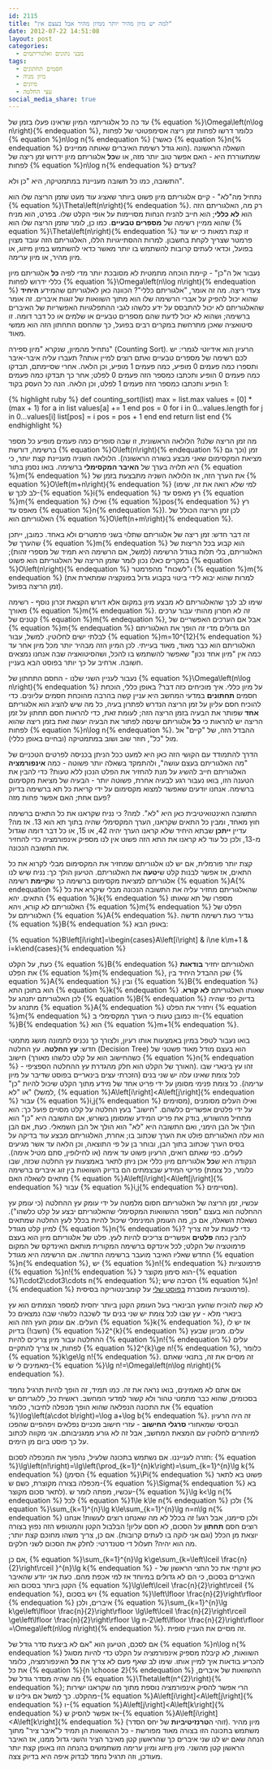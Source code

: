 ```yaml
---
id: 2115
title: "למה יש מיון מהיר יותר ממיון מהיר אבל בעצם אין"
date: 2012-07-22 14:51:08
layout: post
categories: 
  - מבני נתונים ואלגוריתמים
tags: 
  - חסמים תחתונים
  - מיון מניה
  - מיונים
  - עצי החלטה
social_media_share: true
---
```

עד כה כל אלגוריתמי המיון שראינו פעלו בזמן של {% equation %}\Omega\left(n\log n\right){% endequation %}, כלומר דרשו לפחות זמן ריצה אסימפטוטי של לפחות {% equation %}n\log n{% endequation %} (כאשר {% equation %}n{% endequation %} הוא גודל רשימת האיברים שאותה ממיינים). השאלה הראשונה שמתעוררת היא - האם אפשר טוב יותר מזה, או ש<strong>כל</strong> אלגוריתם מיון ידרוש זמן ריצה של לפחות {% equation %}n\log n{% endequation %} צעדים?

התשובה, כמו כל תשובה מעניינת במתמטיקה, היא "כן ולא".

נתחיל מה"לא" - קיים אלגוריתם מיון פשוט ביותר שאציג עוד מעט שזמן הריצה שלו הוא {% equation %}\Theta\left(n\right){% endequation %}. רק מה, האלגוריתם הזה הוא <strong>לא כללי</strong>; הוא חייב להניח הנחות מסויימות על אופי הקלט שלו. בפרט, הוא מניח שהוא ממיין רשימה של <strong>מספרים טבעיים</strong>. כמו כן, לומר שזמן הריצה שלו הוא {% equation %}\Theta\left(n\right){% endequation %} זו קצת רמאות כי יש עוד פרמטר שצריך לקחת בחשבון. למרות ההסתייגויות הללו, האלגוריתם הזה עובד מצוין בפועל, וכדאי לעתים קרובות להשתמש בו יותר מאשר כדאי להשתמש במיון מיזוג, או מיון מהיר, או מיון ערימה.

נעבור אל ה"כן" - קיימת הוכחה מתמטית לא מסובכת יותר מדי לפיה <strong>כל</strong> אלגוריתם מיון כללי ידרוש לפחות {% equation %}\Omega\left(n\log n\right){% endequation %} צעדי ריצה. מה זה אומר, "אלגוריתם כללי"? הכוונה כאן לאלגוריתם שהמידע <strong>היחיד</strong> שהוא יכול להפיק על אברי הרשימה שלו הוא מתוך השוואות של זוגות איברים. זה אומר שהאלגוריתם לא יכול להתבסס על ידע כלשהו לגבי ההתפלגויות האפשריות של האיברים ברשימה; ושהוא לא יכול לדעת שהם מספרים טבעיים או שלמים או כל דבר דומה. זו סיטואציה שאכן מתרחשת במקרים רבים בפועל, כך שהחסם התחתון הזה הוא ממשי מאוד.

נתחיל מהמיון, שנקרא "מיון ספירה" (Counting Sort). הרעיון הוא אידיוטי לגמרי: יש לכם רשימה של מספרים טבעיים ואתם רוצים למיין אותה? תעברו עליה איבר-איבר ותספרו כמה פעמים 0 מופיע, כמה פעמים 1 מופיע, וכן הלאה. אחרי שסיימתם, תבדקו כמה פעמים 0 הופיע ותכתבו כמספר הזה פעמים 0 לפלט; אחר כך תבדקו כמה פעמים 1 הופיע ותכתבו כמספר הזה פעמים 1 לפלט, וכן הלאה. הנה כל העסק בקוד:
<div class="code-block">
{% highlight ruby %}
def counting_sort(list)
  max = list.max
  values = [0] * (max + 1)
  for a in list
    values[a] += 1
  end
  pos = 0
  for i in 0...values.length
    for j in 0...values[i]
      list[pos] = i
      pos = pos + 1
    end
  end
  return list
end
{% endhighlight %}
</div>

מה זמן הריצה שלנו? הלולאה הראשונית, זו שבה סופרים כמה פעמים מופיע כל מספר ברשימה, דורשת {% equation %}O\left(n\right){% endequation %} זמן (וכך גם מציאת המקסימום שאני מבצע בשורה הראשונה). הלולאה השניה מעניינת קצת יותר, כי היא תלויה בערך של <strong>האיבר המקסימלי</strong> ברשימה. בואו נסמן בתור {% equation %}m{% endequation %} את הערך הזה, אז הלולאה השניה מתבצעת בזמן של {% equation %}O\left(m+n\right){% endequation %} (למי שלא רואה את זה, שימו לב לכך ש-{% equation %}i{% endequation %} רץ מאפס עד {% equation %}m{% endequation %} ואילו {% equation %}pos{% endequation %} רץ מאפס עד {% equation %}n{% endequation %}). לכן זמן הריצה הכולל של האלגוריתם הוא {% equation %}O\left(n+m\right){% endequation %}.

זה דבר חדש: זמן ריצה של אלגוריתם שתלוי בשני פרמטרים ולא באחד. כמובן, ייתכן שהערך של {% equation %}m{% endequation %} הוא קבוע בכל הריצות של האלגוריתם, בלי תלות בגודל הרשימה (למשל, אם הרשימה היא תמיד של מספרי זהות); במקרים כאלו נכון לומר שזמן הריצה של האלגוריתם הוא פשוט {% equation %}O\left(n\right){% endequation %} ו"לשכוח" מהפרמטר {% equation %}m{% endequation %} (למרות שהוא יבוא לידי ביטוי בקבוע גדול בפונקציה שמתארת את זמן הריצה בפועל).

שימו לב לכך שהאלגוריתם לא מבצע מיון במקום אלא דורש הקצאת זכרון נוסף - רשימה מאורך {% equation %}m{% endequation %}. זה לא חסרון מהותי עבור ערכים קטנים של {% equation %}m{% endequation %}, אבל אם הערכים האפשריים של {% equation %}m{% endequation %} הם גדולים מדי זה הופך את האלגוריתם לבלתי ישים לחלוטין. למשל, עבור {% equation %}m=10^{12}{% endequation %} האלגוריתם הוא כבר מאוד, מאוד בעייתי. לכן המיון הזה מבהיר יותר מכל מיון אחר עד כמה אין "מיון אחד נכון" שאפשר להשתמש בו להכל, ושהסיטואציה שבה אנחנו נמצאים חשובה. ארחיב על כך יותר בפוסט הבא בעניין.

נעבור לעניין השני שלנו - החסם התחתון של {% equation %}\Omega\left(n\log n\right){% endequation %} על מיון כללי. איך מוכיחים כזה דבר? באופן כללי, הוכחת חסמים <strong>תחתונים</strong> במדעי המחשב היא עניין קשה בהרבה מהוכחת חסמים עליונים. כדי להוכיח חסם עליון על זמן הריצה הנדרש לפתרון בעיה, כל מה שיש להציג הוא אלגוריתם <strong>אחד</strong> שפותר את הבעיה בזמן הריצה הזה; לעומת זאת, כדי להראות חסם תחתון על זמן הריצה יש להראות כי <strong>כל</strong> אלגוריתם שינסה לפתור את הבעיה יעשה זאת בזמן ריצה שהוא לפחות {% equation %}n\log n{% endequation %}. ההבדל הזה, של "קיים" אל מול "כל", חוזר שוב ושוב במתמטיקה (ובחיים באופן כללי).

הדרך להתמודד עם הקושי הזה כאן היא למעט ככל הניתן בכניסה לפרטים הטכניים של "מה האלגוריתם בעצם עושה", ולהתמקד בשאלה יותר פשוטה - כמה <strong>אינפורמציה</strong> האלגוריתם חייב להשיג על מנת להחזיר את הפלט הנכון ללא טעות? כדי להבין את הטענה הזו, בואו נעבור רגע לבעיה אחרת, פשוטה יותר - הבעיה של מציאת מקסימום ברשימה. אנחנו יודעים שאפשר למצוא מקסימום על ידי קריאת כל תא ברשימה בדיוק פעם אחת; האם אפשר פחות מזה?

התשובה האינטואיטיבית כאן היא "לא". למה? כי נניח שקראנו את כל התאים ברשימה חוץ מאחד, ומבין כל התאים שקראנו, הערך המקסימלי שהיה בתוך תא הוא 13. אז מה? עדיין <strong>ייתכן</strong> שבתא היחיד שלא קראנו הערך יהיה 42, או 15, או כל דבר דומה שגדול מ-13, ולכן כל עוד לא קראנו את התא הזה פשוט אין לנו מספיק אינפורמציה כדי להחזיר את התשובה הנכונה.

קצת יותר פורמלית, אם יש לנו אלגוריתם שמחזיר את המקסימום מבלי לקרוא את כל התאים, אז אפשר לבנות קלט ש<strong>יטעה</strong> את האלגוריתם. הטיעון הולך כך: נניח שיש לנו אלגוריתם למציאת מקסימום ברשימה כך ש<strong>קיימת</strong> רשימה {% equation %}A{% endequation %} שהאלגוריתם מחזיר עליה את התשובה הנכונה מבלי שיקרא את כל התאים. יהא {% equation %}k{% endequation %} מספרו של תא שאותו האלגוריתם לא קורא, ויהא {% equation %}m{% endequation %} הפלט של האלגוריתם על {% equation %}A{% endequation %}. נגדיר כעת רשימה חדשה {% equation %}B{% endequation %} באופן הבא:

{% equation %}B\left[i\right]=\begin{cases}A\left[i\right] & i\ne k\\m+1 & i=k\end{cases}{% endequation %}

כעת, על הקלט {% equation %}B{% endequation %} האלגוריתם יחזיר <strong>בודאות</strong> את הפלט {% equation %}m{% endequation %}, שכן ההבדל היחיד בין {% equation %}A{% endequation %} ובין {% equation %}B{% endequation %} הוא בתוכן התא {% equation %}k{% endequation %} שאותו האלגוריתם <strong>לא קורא</strong>. לכן האלגוריתם יתנהג על {% equation %}B{% endequation %} בדיוק כפי שהיה מתנהג על {% equation %}A{% endequation %} ויחזיר את הפלט {% equation %}m{% endequation %} וזו כמובן טעות כי הערך המקסימלי ב-{% equation %}B{% endequation %} הוא {% equation %}m+1{% endequation %}.

בואו נעבור לטפל במיון באמצעות אותו רעיון, ולצורך כך נכניס לתמונה מושג מתמטי חדש: <strong>עץ החלטה</strong>. עץ החלטה (Decision Tree) הוא בעצם מודל מאוד פשטני של חישוב (כשהחישוב הוא על קלט כלשהו מאורך {% equation %}n{% endequation %} - האורך של הקלט הוא חלק מהגדרת עץ ההחלטה הספציפי). זהו עץ בינארי שבו לכל צומת שאינו עלה יש שני בנים (הזכרתי עצים בינאריים בפוסט שדיבר על מיון ערימה). כל צומת פנימי מסומן על ידי פריט אחד של מידע מתוך הקלט שיכול להיות "כן" או "לא" (למשל, {% equation %}A\left[i\right]<A\left[j\right]{% endequation %} עבור {% equation %}i,j{% endequation %} מסוימים), ואילו העלים מסומנים על ידי פלטים אפשריים כלשהם. "חישוב" בעץ החלטה על קלט מסויים פועל כך: הוא מתחיל מהשורש, בודק את פריט המידע שמסומן בשורש, אם התשובה היא "כן" הוא הולך אל הבן הימני, ואם התשובה היא "לא" הוא הולך אל הבן השמאלי. כעת, אם הבן הוא עלה האלגוריתם פולט את הערך שכתוב בו; אחרת, האלגוריתם מבצע עוד בדיקה על בסיס הערך שכתוב בתוך הבן, ובוחר בן על פי התוצאה, וכן הלאה עד אשר מגיעים לעלים. כפי שאתם רואים, הרעיון פשוט עד אימה (או לחילופין, סתם מטיל אימה). הנקודה היא ש<strong>כל</strong> אלגוריתם מיון כללי אכן ניתן לתאר באמצעות עץ החלטה שכזה, שבו פריטי המידע שבצמתים הם בדיוק השוואות בין זוג איברים ברשימה (כלומר, כל צומת מתאים לשאלה האם {% equation %}A\left[i\right]<A\left[j\right]{% endequation %} עבור {% equation %}i,j{% endequation %} מסויימים).

עכשיו, זמן הריצה של האלגוריתם חסום מלמטה על ידי עומק עץ ההחלטה (כי עומק עץ ההחלטה הוא בעצם "מספר ההשוואות המקסימלי שהאלגוריתם יבצע על קלט כלשהו"). נשאלת השאלה, אם כן, מה העומק המינימלי שיכול להיות בכלל לעץ החלטה שמתאים למיון קלט מגודל {% equation %}n{% endequation %}? כדי לענות על זה צריך להבין כמה <strong>פלטים</strong> אפשריים צריכים להיות לעץ. פלט של אלגוריתם מיון הוא בעצם פרמוטציה של הקלט; לכל אינדקס ברשימה המקורית מותאם האינדקס של המקום החדש שאליו האיבר מועבר ברשימה החדשה. אם הרשימה היא מגודל {% equation %}n{% endequation %}, יש {% equation %}n!{% endequation %} פרמוטציות ({% equation %}n!{% endequation %} הוא סימון מקוצר ל-{% equation %}1\cdot2\cdot3\cdots n{% endequation %}; הסיבה שיש {% equation %}n!{% endequation %} פרמוטציות מוסברת <a href="http://www.gadial.net/2010/06/20/combinatorics_intro/">בפוסט שלי</a> על קומבינטוריקה בסיסית).

לא קשה להוכיח שהעץ הבינארי בעל העומק הקטן ביותר יחסית למספר הצמתים הוא עץ בינארי מלא - עץ שבו לכל צומת יש שני בנים עד לשכבה כלשהי שבה נמצאים כל העלים. אם עומק העץ הזה הוא {% equation %}k{% endequation %}, אז יש לו (חשבו!) בדיוק {% equation %}2^{k}{% endequation %} עלים. מכיוון שבעץ ההחלטה עבור מיון צריכים להיות {% equation %}n!{% endequation %} עלים לפחות, אז צריך להתקיים {% equation %}2^{k}\ge n!{% endequation %}, כלומר {% equation %}k\ge\lg n!{% endequation %}. זה מסיים את זה, בתנאי שאתם מאמינים לי ש-{% equation %}\lg n!=\Omega\left(n\log n\right){% endequation %}.

אם אתם לא מאמינים, בואו נראה את זה. כמו תמיד, זה הופך להיות תרגיל נחמד בסכומים, שהוא כבר מתמטי טהור ולא קשור למדעי המחשב. ראשית כל, ללוגריתם יש את התכונה הנפלאה שהוא הופך מכפלה לחיבור, כלומר {% equation %}\log\left(a\cdot b\right)=\log a+\log b{% endequation %}. זה היה הרעיון הבסיסי שמאחורי <strong>סרגלי החישוב</strong> - עזרי חישוב מכניים נפלאים ויפהפיים שהפכו למיותרים לחלוטין עם המצאת המחשב, אבל זה לא גורע ממגניבותם. אני מקווה לכתוב על כך פוסט ביום מן הימים.

חזרה לענייננו. אם נשתמש בתכונה שלעיל, נהפוך את המכפלה לסכום: {% equation %}\lg\left(n!\right)=\lg\left(\prod_{k=1}^{n}k\right)=\sum_{k=1}^{n}\lg k{% endequation %} (הסימן {% equation %}\Pi{% endequation %} פשוט בא לתאר מכפלה בצורה מקוצרת, כשם ש-{% equation %}\Sigma{% endequation %} בא לתאר סכום מקוצר). עכשיו, מפתה לומר ש-{% equation %}\lg k<\lg n{% endequation %} לכל {% equation %}1\le k\le n{% endequation %} ולכן {% equation %}\sum_{k=1}^{n}\lg k\le\sum_{k=1}^{n}\lg n=n\lg n{% endequation %} ולכן סיימנו, אבל רגע! זה בכלל לא מה שאנחנו רוצים לעשות! אנחנו רוצים חסם <strong>תחתון</strong> על הסכום, לא חסם עליון! הבלבול הקטן והמטופש הזה נפוץ בצורה יוצאת מן הכלל (וגם אני לוקה בו לעתים קרובות). אם כן, צריך משהו מחוכם קצת יותר; מה הוא יהיה? תעלול די סטנדרטי: לחלק את הסכום לשני חלקים.

אם כן, {% equation %}\sum_{k=1}^{n}\lg k\ge\sum_{k=\left\lceil \frac{n}{2}\right\rceil }^{n}\lg k{% endequation %} - כאן זרקתי את כל החצי הראשון של האיברים בסכום, כי הם לא גדולים במיוחד אז למי אכפת מהם. כעת אני יודע שהאיבר הקטן ביותר בסכום הוא {% equation %}\lg\left\lceil \frac{n}{2}\right\rceil {% endequation %}, ויש בסכום {% equation %}\left\lfloor \frac{n}{2}\right\rfloor {% endequation %} איברים, ולכן {% equation %}\sum_{k=1}^{n}\lg k\ge\left\lfloor \frac{n}{2}\right\rfloor \lg\left\lceil \frac{n}{2}\right\rceil \ge\left\lfloor \frac{n}{2}\right\rfloor \lg n-2\left\lfloor \frac{n}{2}\right\rfloor =\Omega\left(n\log n\right){% endequation %}. זה מסיים את העניין סופית.

אם לסכם, הטיעון הוא "אם לא ביצעת סדר גודל של {% equation %}n\log n{% endequation %} השוואות, לא קיבלת מספיק אינפורמציה על הקלט כדי להיות מסוגל להכריע בודאות איך למיין אותו. שימו לב שאף פעם לא צריך את <strong>כל</strong> האינפורמציה, כלומר את כל {% equation %}{n \choose 2}{% endequation %} ההשוואות של איברים, מה שהיה מסדר גודל של {% equation %}\Theta\left(n^{2}\right){% endequation %}; הרי אפשר להסיק אינפורמציה נוספת מתוך מה שקראנו ישירות מהקלט. כך למשל אם גילינו ש-{% equation %}A\left[i\right]<A\left[j\right]{% endequation %} ו-{% equation %}A\left[j\right]<A\left[k\right]{% endequation %} אז אפשר להסיק ש-{% equation %}A\left[i\right]<A\left[k\right]{% endequation %} (זוהי ה<strong>טרנזיטיביות</strong> של יחס הסדר). מיון מהיר משתמש בתכונה הזו בצורה מאוד מפורשת - כל ההשוואות הן תמיד ל"איבר ציר" מתוך הנחה שאם יש לנו שני איברים כך שהראשון קטן מאיבר הציר והשני גדול ממנו, אז האיבר הראשון קטן מהשני. מיון מיזוג ומיון ערימה משתמשים בהנחה הזו באופן קצת יותר מעודכן, וזה תרגיל נחמד לבדוק איפה היא בדיוק צצה.
